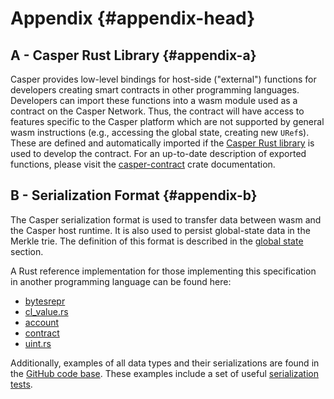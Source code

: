 # Appendix {#appendix-head}

## A - Casper Rust Library {#appendix-a}

Casper provides low-level bindings for host-side ("external") functions for developers creating smart contracts in other programming languages. Developers can import these functions into a wasm module used as a contract on the Casper Network. Thus, the contract will have access to features specific to the Casper platform which are not supported by general wasm instructions (e.g., accessing the global state, creating new `URef`s). These are defined and automatically imported if the [Casper Rust library](https://crates.io/crates/casper-contract) is used to develop the contract. For an up-to-date description of exported functions, please visit the [casper-contract](https://docs.rs/casper-contract/latest/casper_contract/ext_ffi/index.html) crate documentation.

## B - Serialization Format {#appendix-b}

The Casper serialization format is used to transfer data between wasm and the Casper host runtime. It is also used to persist global-state data in the Merkle trie. The definition of this format is described in the [global state](./global-state.md#global-state-head) section.

A Rust reference implementation for those implementing this specification in another programming language can be found here:

-   [bytesrepr](https://docs.rs/casper-types/latest/casper_types/bytesrepr/index.html)
-   [cl_value.rs](https://docs.rs/casper-types/latest/src/casper_types/cl_value.rs.html)
-   [account](https://docs.rs/casper-types/latest/casper_types/account/index.html)
-   [contract](https://docs.rs/casper-types/latest/casper_types/contracts/struct.Contract.html)
-   [uint.rs](https://docs.rs/casper-types/latest/src/casper_types/uint.rs.html)

Additionally, examples of all data types and their serializations are found in the [GitHub code base](https://github.com/casper-network/casper-node/blob/553b9f11eb3b1e8043acfe3fa04005d951047c4a/types/src/bytesrepr.rs#L26). These examples include a set of useful [serialization tests](https://github.com/casper-network/casper-node/blob/553b9f11eb3b1e8043acfe3fa04005d951047c4a/types/src/bytesrepr.rs#L1189).